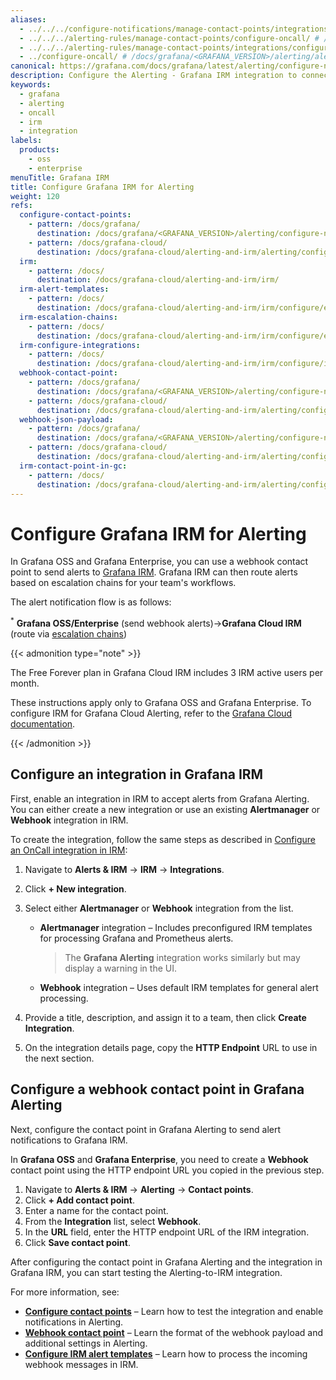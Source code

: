 ```yaml
---
aliases:
  - ../../../configure-notifications/manage-contact-points/integrations/configure-oncall/ # /docs/grafana/<GRAFANA_VERSION>/alerting/configure-notifications/manage-contact-points/integrations/configure-oncall/
  - ../../../alerting-rules/manage-contact-points/configure-oncall/ # /docs/grafana/<GRAFANA_VERSION>/alerting/alerting-rules/manage-contact-points/configure-oncall/
  - ../../../alerting-rules/manage-contact-points/integrations/configure-oncall/ # /docs/grafana/<GRAFANA_VERSION>/alerting/alerting-rules/manage-contact-points/integrations/configure-oncall/
  - ../configure-oncall/ # /docs/grafana/<GRAFANA_VERSION>/alerting/alerting-rules/manage-contact-points/configure-oncall/
canonical: https://grafana.com/docs/grafana/latest/alerting/configure-notifications/manage-contact-points/integrations/configure-irm/
description: Configure the Alerting - Grafana IRM integration to connect alerts generated by Grafana Alerting with Grafana IRM
keywords:
  - grafana
  - alerting
  - oncall
  - irm
  - integration
labels:
  products:
    - oss
    - enterprise
menuTitle: Grafana IRM
title: Configure Grafana IRM for Alerting
weight: 120
refs:
  configure-contact-points:
    - pattern: /docs/grafana/
      destination: /docs/grafana/<GRAFANA_VERSION>/alerting/configure-notifications/manage-contact-points/
    - pattern: /docs/grafana-cloud/
      destination: /docs/grafana-cloud/alerting-and-irm/alerting/configure-notifications/manage-contact-points/
  irm:
    - pattern: /docs/
      destination: /docs/grafana-cloud/alerting-and-irm/irm/
  irm-alert-templates:
    - pattern: /docs/
      destination: /docs/grafana-cloud/alerting-and-irm/irm/configure/escalation-routing/alert-templates/
  irm-escalation-chains:
    - pattern: /docs/
      destination: /docs/grafana-cloud/alerting-and-irm/irm/configure/escalation-routing/escalation-chains/
  irm-configure-integrations:
    - pattern: /docs/
      destination: /docs/grafana-cloud/alerting-and-irm/irm/configure/integrations/configure-integrations/
  webhook-contact-point:
    - pattern: /docs/grafana/
      destination: /docs/grafana/<GRAFANA_VERSION>/alerting/configure-notifications/manage-contact-points/integrations/webhook-notifier
    - pattern: /docs/grafana-cloud/
      destination: /docs/grafana-cloud/alerting-and-irm/alerting/configure-notifications/manage-contact-points/integrations/webhook-notifier
  webhook-json-payload:
    - pattern: /docs/grafana/
      destination: /docs/grafana/<GRAFANA_VERSION>/alerting/configure-notifications/manage-contact-points/integrations/webhook-notifier/#json-payload
    - pattern: /docs/grafana-cloud/
      destination: /docs/grafana-cloud/alerting-and-irm/alerting/configure-notifications/manage-contact-points/integrations/webhook-notifier/#json-payload
  irm-contact-point-in-gc:
    - pattern: /docs/
      destination: /docs/grafana-cloud/alerting-and-irm/alerting/configure-notifications/manage-contact-points/integrations/configure-irm
---
```


[//]: <> (The IRM instructions are different for Grafana Cloud, so this page is currently skipped from Cloud docs.)

# Configure Grafana IRM for Alerting

In Grafana OSS and Grafana Enterprise, you can use a webhook contact point to send alerts to [Grafana IRM](ref:irm). Grafana IRM can then route alerts based on escalation chains for your team's workflows.

The alert notification flow is as follows:

<sup>\*</sup> **Grafana OSS/Enterprise** (send webhook alerts)->**Grafana Cloud IRM** (route via [escalation chains](ref:irm-escalation-chains))

{{< admonition type="note" >}}

The Free Forever plan in Grafana Cloud IRM includes 3 IRM active users per month.

These instructions apply only to Grafana OSS and Grafana Enterprise. To configure IRM for Grafana Cloud Alerting, refer to the [Grafana Cloud documentation](ref:irm-contact-point-in-gc).

{{< /admonition >}}

## Configure an integration in Grafana IRM

First, enable an integration in IRM to accept alerts from Grafana Alerting. You can either create a new integration or use an existing **Alertmanager** or **Webhook** integration in IRM.

To create the integration, follow the same steps as described in [Configure an OnCall integration in IRM](ref:irm-configure-integrations):

1. Navigate to **Alerts & IRM** -> **IRM** -> **Integrations**.
1. Click **+ New integration**.
1. Select either **Alertmanager** or **Webhook** integration from the list.

   - **Alertmanager** integration – Includes preconfigured IRM templates for processing Grafana and Prometheus alerts.

     > The **Grafana Alerting** integration works similarly but may display a warning in the UI.

   - **Webhook** integration – Uses default IRM templates for general alert processing.

1. Provide a title, description, and assign it to a team, then click **Create Integration**.
1. On the integration details page, copy the **HTTP Endpoint** URL to use in the next section.

## Configure a webhook contact point in Grafana Alerting

Next, configure the contact point in Grafana Alerting to send alert notifications to Grafana IRM.

In **Grafana OSS** and **Grafana Enterprise**, you need to create a **Webhook** contact point using the HTTP endpoint URL you copied in the previous step.

1. Navigate to **Alerts & IRM** -> **Alerting** -> **Contact points**.
1. Click **+ Add contact point**.
1. Enter a name for the contact point.
1. From the **Integration** list, select **Webhook**.
1. In the **URL** field, enter the HTTP endpoint URL of the IRM integration.
1. Click **Save contact point**.

After configuring the contact point in Grafana Alerting and the integration in Grafana IRM, you can start testing the Alerting-to-IRM integration.

For more information, see:

- **[Configure contact points](ref:configure-contact-points)** – Learn how to test the integration and enable notifications in Alerting.
- **[Webhook contact point](ref:webhook-contact-point)** – Learn the format of the webhook payload and additional settings in Alerting.
- **[Configure IRM alert templates](ref:irm-alert-templates)** – Learn how to process the incoming webhook messages in IRM.

